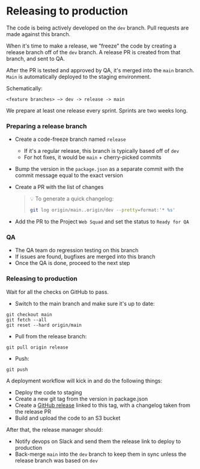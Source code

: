 # Releasing to production

The code is being actively developed on the `dev` branch. Pull requests are made against this branch.

When it's time to make a release, we "freeze" the code by creating a release branch off of the `dev` branch. A release PR is created from that branch, and sent to QA.

After the PR is tested and approved by QA, it's merged into the `main` branch. `Main` is automatically deployed to the staging environment.

Schematically:
```
<feature branches> –> dev -> release -> main
```

We prepare at least one release every sprint. Sprints are two weeks long.

### Preparing a release branch
* Create a code-freeze branch named `release`
  * If it's a regular release, this branch is typically based off of `dev`
  * For hot fixes, it would be `main` + cherry-picked commits
* Bump the version in the `package.json` as a separate commit with the commit message equal to the exact version
* Create a PR with the list of changes

  >    💡 To generate a quick changelog:
  > ```bash
  > git log origin/main..origin/dev --pretty=format:'* %s'
  > ```
* Add the PR to the Project `Web Squad` and set the status to `Ready for QA`


### QA
* The QA team do regression testing on this branch
* If issues are found, bugfixes are merged into this branch
* Once the QA is done, proceed to the next step

### Releasing to production
Wait for all the checks on GitHub to pass.
* Switch to the main branch and make sure it's up to date:
```
git checkout main
git fetch --all
git reset --hard origin/main
```
* Pull from the release branch:
```
git pull origin release
```
* Push:
```
git push
```

A deployment workflow will kick in and do the following things:

* Deploy the code to staging
* Create a new git tag from the version in package.json
* Create a [GitHub release](https://github.com/safe-global/safe-wallet-web/releases) linked to this tag, with a changelog taken from the release PR
* Build and upload the code to an S3 bucket

After that, the release manager should:

* Notify devops on Slack and send them the release link to deploy to production
* Back-merge `main` into the `dev` branch to keep them in sync unless the release branch was based on `dev`
